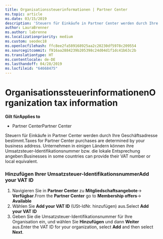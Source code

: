 ```yaml
---
title: Organisationssteuerinformationen | Partner Center
ms.topic: article
ms.date: 03/15/2019
description: 'Steuern für Einkäufe in Partner Center werden durch Ihre Geschäftsadresse bestimmt. Unternehmen in einigen Ländern können ihre Umsatzsteuer-Identifikationsnummer bzw. die lokale Entsprechung angeben:'
author: LauraBrenner
ms.author: labrenne
ms.localizationpriority: medium
ms.custom: seodec18
ms.openlocfilehash: ffc8ee2fa589168925aa2c20230df5978c209554
ms.sourcegitcommit: f916aa2884239b205398c24d04d1f1dc41b63c2b
ms.translationtype: HT
ms.contentlocale: de-DE
ms.lasthandoff: 04/28/2019
ms.locfileid: "64668475"
---
```

# <a name="organization-tax-information"></a><span data-ttu-id="5f796-104">Organisationssteuerinformationen</span><span class="sxs-lookup"><span data-stu-id="5f796-104">Organization tax information</span></span>

<span data-ttu-id="5f796-105">**Gilt für**</span><span class="sxs-lookup"><span data-stu-id="5f796-105">**Applies to**</span></span>

-  <span data-ttu-id="5f796-106">Partner Center</span><span class="sxs-lookup"><span data-stu-id="5f796-106">Partner Center</span></span>

<span data-ttu-id="5f796-107">Steuern für Einkäufe in Partner Center werden durch Ihre Geschäftsadresse bestimmt.</span><span class="sxs-lookup"><span data-stu-id="5f796-107">Taxes for Partner Center purchases are determined by your business address.</span></span> <span data-ttu-id="5f796-108">Unternehmen in einigen Ländern können ihre Umsatzsteuer-Identifikationsnummer bzw. die lokale Entsprechung angeben:</span><span class="sxs-lookup"><span data-stu-id="5f796-108">Businesses in some countries can provide their VAT number or local equivalent.</span></span>

### <a name="add-your-vat-id"></a><span data-ttu-id="5f796-109">Hinzufügen Ihrer Umsatzsteuer-Identifikationsnummer</span><span class="sxs-lookup"><span data-stu-id="5f796-109">Add your VAT ID</span></span>

1.  <span data-ttu-id="5f796-110">Navigieren Sie in **Partner Center** zu **Mitgliedschaftsangebote**-> **Verfügbar**.</span><span class="sxs-lookup"><span data-stu-id="5f796-110">From the **Partner Center** go to **Membership offers**-> **Available**</span></span>
2.  <span data-ttu-id="5f796-111">Wählen Sie **Add your VAT ID** (USt-IdNr. hinzufügen) aus.</span><span class="sxs-lookup"><span data-stu-id="5f796-111">Select **Add your VAT ID**</span></span>
3.  <span data-ttu-id="5f796-112">Geben Sie die Umsatzsteuer-Identifikationsnummer für Ihre Organisation ein, und wählen Sie **Hinzufügen** und dann **Weiter** aus.</span><span class="sxs-lookup"><span data-stu-id="5f796-112">Enter the VAT ID for your organization, select **Add** and then select **Next**.</span></span>





 



